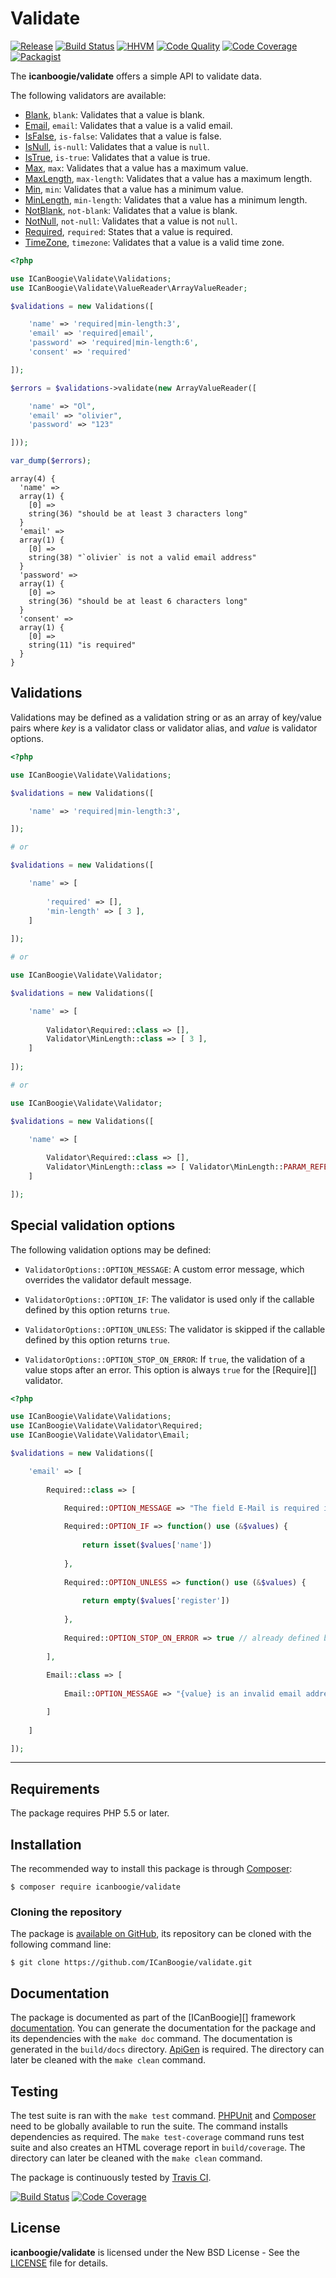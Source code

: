 # Validate

[![Release](https://img.shields.io/packagist/v/icanboogie/validate.svg)](https://packagist.org/packages/icanboogie/validate)
[![Build Status](https://img.shields.io/travis/ICanBoogie/Validate/master.svg)](http://travis-ci.org/ICanBoogie/Validate)
[![HHVM](https://img.shields.io/hhvm/icanboogie/validate.svg)](http://hhvm.h4cc.de/package/icanboogie/validate)
[![Code Quality](https://img.shields.io/scrutinizer/g/icanboogie/validate.svg)](https://scrutinizer-ci.com/g/ICanBoogie/Validate)
[![Code Coverage](https://img.shields.io/coveralls/ICanBoogie/Validate.svg)](https://coveralls.io/r/ICanBoogie/Validate)
[![Packagist](https://img.shields.io/packagist/dt/icanboogie/validate.svg)](https://packagist.org/packages/icanboogie/validate)

The **icanboogie/validate** offers a simple API to validate data.

The following validators are available:

- [Blank][], `blank`: Validates that a value is blank.
- [Email][], `email`: Validates that a value is a valid email.
- [IsFalse][], `is-false`: Validates that a value is false.
- [IsNull][], `is-null`: Validates that a value is `null`.
- [IsTrue][], `is-true`: Validates that a value is true.
- [Max][], `max`: Validates that a value has a maximum value.
- [MaxLength][], `max-length`: Validates that a value has a maximum length.
- [Min][], `min`: Validates that a value has a minimum value.
- [MinLength][], `min-length`: Validates that a value has a minimum length.
- [NotBlank][], `not-blank`: Validates that a value is blank.
- [NotNull][], `not-null`: Validates that a value is not `null`.
- [Required][], `required`: States that a value is required.
- [TimeZone][], `timezone`: Validates that a value is a valid time zone.

```php
<?php

use ICanBoogie\Validate\Validations;
use ICanBoogie\Validate\ValueReader\ArrayValueReader;

$validations = new Validations([

	'name' => 'required|min-length:3',
	'email' => 'required|email',
	'password' => 'required|min-length:6',
	'consent' => 'required'

]);

$errors = $validations->validate(new ArrayValueReader([

	'name' => "Ol",
	'email' => "olivier",
	'password' => "123"

]));

var_dump($errors);
```

```
array(4) {
  'name' =>
  array(1) {
    [0] =>
    string(36) "should be at least 3 characters long"
  }
  'email' =>
  array(1) {
    [0] =>
    string(38) "`olivier` is not a valid email address"
  }
  'password' =>
  array(1) {
    [0] =>
    string(36) "should be at least 6 characters long"
  }
  'consent' =>
  array(1) {
    [0] =>
    string(11) "is required"
  }
}
```





## Validations

Validations may be defined as a validation string or as an array of key/value pairs where _key_ is a validator class or validator alias, and _value_ is validator options.

```php
<?php

use ICanBoogie\Validate\Validations;

$validations = new Validations([

	'name' => 'required|min-length:3',

]);

# or

$validations = new Validations([

	'name' => [
	
		'required' => [],
		'min-length' => [ 3 ],
	]
	
]);

# or

use ICanBoogie\Validate\Validator;

$validations = new Validations([

	'name' => [
	
		Validator\Required::class => [],
		Validator\MinLength::class => [ 3 ],
	]
	
]);

# or

use ICanBoogie\Validate\Validator;

$validations = new Validations([

	'name' => [
	
		Validator\Required::class => [],
		Validator\MinLength::class => [ Validator\MinLength::PARAM_REFERENCE => 3 ],
	]

]);
```





## Special validation options

The following validation options may be defined:

- `ValidatorOptions::OPTION_MESSAGE`: A custom error message, which overrides the validator default message.

- `ValidatorOptions::OPTION_IF`: The validator is used only if the callable defined by this option returns `true`.

- `ValidatorOptions::OPTION_UNLESS`: The validator is skipped if the callable defined by this option returns `true`.

- `ValidatorOptions::OPTION_STOP_ON_ERROR`: If `true`, the validation of a value stops after an error. This option is always `true` for the [Require][] validator.

```php
<?php

use ICanBoogie\Validate\Validations;
use ICanBoogie\Validate\Validator\Required;
use ICanBoogie\Validate\Validator\Email;

$validations = new Validations([

	'email' => [
	
		Required::class => [
	
			Required::OPTION_MESSAGE => "The field E-Mail is required if your wish to register.",

			Required::OPTION_IF => function() use (&$values) {
			
				return isset($values['name'])
			
			},
			
			Required::OPTION_UNLESS => function() use (&$values) {
			
				return empty($values['register'])
			
			},
			
			Required::OPTION_STOP_ON_ERROR => true // already defined by Require
		
		],
		
		Email::class => [
	
			Email::OPTION_MESSAGE => "{value} is an invalid email address for the field E-Mail.",

		]
	
	]

]);
```





----------





## Requirements

The package requires PHP 5.5 or later.





## Installation

The recommended way to install this package is through [Composer](http://getcomposer.org/):

```
$ composer require icanboogie/validate
```





### Cloning the repository

The package is [available on GitHub](https://github.com/ICanBoogie/validate), its repository can be
cloned with the following command line:

	$ git clone https://github.com/ICanBoogie/validate.git





## Documentation

The package is documented as part of the [ICanBoogie][] framework
[documentation][]. You can generate the documentation for the package and its dependencies with
the `make doc` command. The documentation is generated in the `build/docs` directory.
[ApiGen](http://apigen.org/) is required. The directory can later be cleaned with the
`make clean` command.





## Testing

The test suite is ran with the `make test` command. [PHPUnit](https://phpunit.de/) and
[Composer](http://getcomposer.org/) need to be globally available to run the suite. The command
installs dependencies as required. The `make test-coverage` command runs test suite and also
creates an HTML coverage report in `build/coverage`. The directory can later be cleaned with
the `make clean` command.

The package is continuously tested by [Travis CI](http://about.travis-ci.org/).

[![Build Status](https://img.shields.io/travis/ICanBoogie/validate/master.svg)](https://travis-ci.org/ICanBoogie/validate)
[![Code Coverage](https://img.shields.io/coveralls/ICanBoogie/validate.svg)](https://coveralls.io/r/ICanBoogie/validate)





## License

**icanboogie/validate** is licensed under the New BSD License - See the [LICENSE](LICENSE) file for details.





[documentation]:                http://api.icanboogie.org/validate/latest/
[Blank]:                        http://api.icanboogie.org/validate/latest/class-ICanBoogie.Validate.Validator.Blank.html
[Email]:                        http://api.icanboogie.org/validate/latest/class-ICanBoogie.Validate.Validator.Email.html
[IsFalse]:                      http://api.icanboogie.org/validate/latest/class-ICanBoogie.Validate.Validator.IsFalse.html
[IsNull]:                       http://api.icanboogie.org/validate/latest/class-ICanBoogie.Validate.Validator.IsNull.html
[IsTrue]:                       http://api.icanboogie.org/validate/latest/class-ICanBoogie.Validate.Validator.IsTrue.html
[Max]:                          http://api.icanboogie.org/validate/latest/class-ICanBoogie.Validate.Validator.Max.html
[MaxLength]:                    http://api.icanboogie.org/validate/latest/class-ICanBoogie.Validate.Validator.MaxLength.html
[Min]:                          http://api.icanboogie.org/validate/latest/class-ICanBoogie.Validate.Validator.Min.html
[MinLength]:                    http://api.icanboogie.org/validate/latest/class-ICanBoogie.Validate.Validator.MinLength.html
[NotBlank]:                     http://api.icanboogie.org/validate/latest/class-ICanBoogie.Validate.Validator.NotBlank.html
[NotNull]:                      http://api.icanboogie.org/validate/latest/class-ICanBoogie.Validate.Validator.NotNull.html
[Required]:                     http://api.icanboogie.org/validate/latest/class-ICanBoogie.Validate.Validator.Required.html
[TimeZone]:                     http://api.icanboogie.org/validate/latest/class-ICanBoogie.Validate.Validator.TimeZone.html
[Type]:                         http://api.icanboogie.org/validate/latest/class-ICanBoogie.Validate.Validator.Type.html